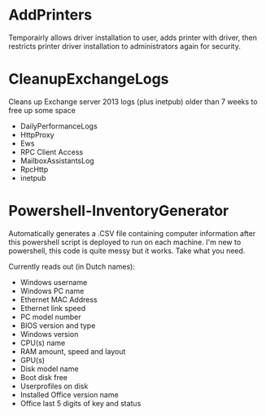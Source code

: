 # AddPrinters

Temporairly allows driver installation to user, adds printer with driver, then restricts printer driver installation to administrators again for security.

# CleanupExchangeLogs

Cleans up Exchange server 2013 logs (plus inetpub) older than 7 weeks to free up some space
- DailyPerformanceLogs
- HttpProxy
- Ews
- RPC Client Access
- MailboxAssistantsLog
- RpcHttp
- inetpub

# Powershell-InventoryGenerator

Automatically generates a .CSV file containing computer information after this powershell script is deployed to run on each machine.
I'm new to powershell, this code is quite messy but it works. Take what you need.

Currently reads out (in Dutch names):
- Windows username
- Windows PC name
- Ethernet MAC Address
- Ethernet link speed
- PC model number
- BIOS version and type
- Windows version
- CPU(s) name
- RAM amount, speed and layout
- GPU(s)
- Disk model name
- Boot disk free
- Userprofiles on disk
- Installed Office version name
- Office last 5 digits of key and status 

